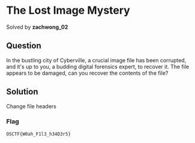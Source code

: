 # The Lost Image Mystery
Solved by **zachwong_02**

## Question
In the bustling city of Cyberville, a crucial image file has been corrupted, and it's up to you, a budding digital forensics expert, to recover it. The file appears to be damaged, can you recover the contents of the file?

## Solution
Change file headers

### Flag
`OSCTF{W0ah_F1l3_h34D3r5}`
